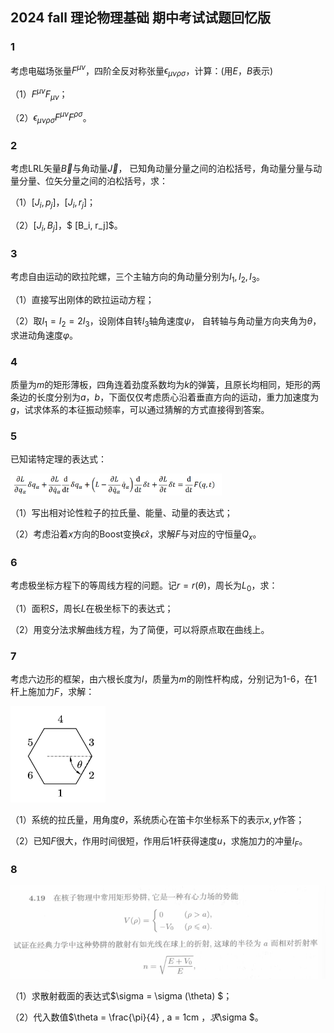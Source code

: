 ## 2024 fall 理论物理基础 期中考试试题回忆版

### 1

考虑电磁场张量$F^{\mu \nu}$，四阶全反对称张量$\epsilon_{\mu \nu \rho \sigma}$，计算：(用$E$，$B$表示)

（1）$F^{\mu \nu} F_{\mu \nu}$；

（2）$\epsilon_{\mu \nu \rho \sigma}F^{\mu \nu}F^{\rho \sigma}$。

### 2

考虑LRL矢量$\vec B$与角动量$\vec J$， 已知角动量分量之间的泊松括号，角动量分量与动量分量、位矢分量之间的泊松括号，求：

（1）$[J_i, p_j]$，$[J_i, r_j]$；

（2）$[J_i, B_j]$，$ [B_i, r_j]$。

### 3

考虑自由运动的欧拉陀螺，三个主轴方向的角动量分别为$I_1, I_2, I_3$。

（1）直接写出刚体的欧拉运动方程；

（2）取$I_1 = I_2 = 2I_3$，设刚体自转$I_3$轴角速度$\psi$， 自转轴与角动量方向夹角为$\theta$，求进动角速度$\varphi$。

### 4

质量为$m$的矩形薄板，四角连着劲度系数均为$k$的弹簧，且原长均相同，矩形的两条边的长度分别为$a$，$b$，下面仅仅考虑质心沿着垂直方向的运动，重力加速度为$g$，试求体系的本征振动频率，可以通过猜解的方式直接得到答案。

### 5

已知诺特定理的表达式：

<img src="https://raw.githubusercontent.com/stur007/img/main/img/202412281047807.png" alt="image-20241115154132167" style="zoom:33%;" />

（1）写出相对论性粒子的拉氏量、能量、动量的表达式；

（2）考虑沿着$x$方向的Boost变换$\epsilon \hat x$，求解$F$与对应的守恒量$Q_x$。

### 6

考虑极坐标方程下的等周线方程的问题。记$r=r(\theta)$，周长为$L_0$，求：

（1）面积$S$，周长$L$在极坐标下的表达式；

（2）用变分法求解曲线方程，为了简便，可以将原点取在曲线上。

### 7

考虑六边形的框架，由六根长度为$l$，质量为$m$的刚性杆构成，分别记为1-6，在1杆上施加力$F$，求解：

<img src="https://raw.githubusercontent.com/stur007/img/main/img/202412281044228.jpeg" alt="T7" style="zoom:15%;" />

（1）系统的拉氏量，用角度$\theta$，系统质心在笛卡尔坐标系下的表示$x,y$作答；

（2）已知$F$很大，作用时间很短，作用后1杆获得速度$u$，求施加力的冲量$I_F$。

### 8

<img src="https://raw.githubusercontent.com/stur007/img/main/img/202412281047885.png" alt="image-20241115153530703" style="zoom:80%;" />

（1）求散射截面的表达式$\sigma = \sigma (\theta) $；

（2）代入数值$\theta = \frac{\pi}{4} , a = 1cm $，求$\sigma $。